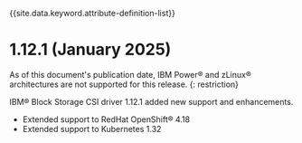 
{{site.data.keyword.attribute-definition-list}}

# 1.12.1 (January 2025)

As of this document's publication date, IBM Power® and zLinux® architectures are not supported for this release. {: restriction}

IBM® Block Storage CSI driver 1.12.1 added new support and enhancements.
- Extended support to RedHat OpenShift® 4.18
- Extended support to Kubernetes 1.32
